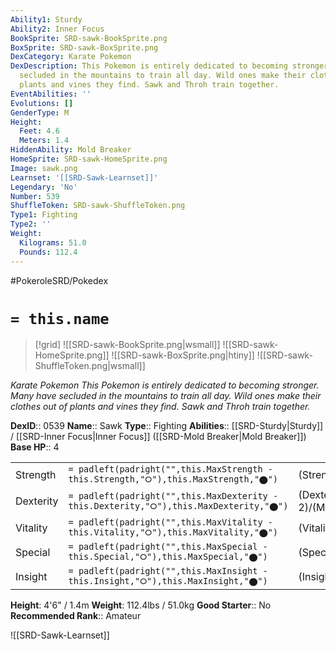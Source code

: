 ```yaml
---
Ability1: Sturdy
Ability2: Inner Focus
BookSprite: SRD-sawk-BookSprite.png
BoxSprite: SRD-sawk-BoxSprite.png
DexCategory: Karate Pokemon
DexDescription: This Pokemon is entirely dedicated to becoming stronger. Many have
  secluded in the mountains to train all day. Wild ones make their clothes out of
  plants and vines they find. Sawk and Throh train together.
EventAbilities: ''
Evolutions: []
GenderType: M
Height:
  Feet: 4.6
  Meters: 1.4
HiddenAbility: Mold Breaker
HomeSprite: SRD-sawk-HomeSprite.png
Image: sawk.png
Learnset: '[[SRD-Sawk-Learnset]]'
Legendary: 'No'
Number: 539
ShuffleToken: SRD-sawk-ShuffleToken.png
Type1: Fighting
Type2: ''
Weight:
  Kilograms: 51.0
  Pounds: 112.4
---
```


#PokeroleSRD/Pokedex

# `= this.name`

> [!grid]
> ![[SRD-sawk-BookSprite.png|wsmall]]
> ![[SRD-sawk-HomeSprite.png]]
> ![[SRD-sawk-BoxSprite.png|htiny]]
> ![[SRD-sawk-ShuffleToken.png|wsmall]]


*Karate Pokemon*
*This Pokemon is entirely dedicated to becoming stronger. Many have secluded in the mountains to train all day. Wild ones make their clothes out of plants and vines they find. Sawk and Throh train together.*

**DexID**:: 0539
**Name**:: Sawk
**Type**:: Fighting
**Abilities**:: [[SRD-Sturdy|Sturdy]] / [[SRD-Inner Focus|Inner Focus]] ([[SRD-Mold Breaker|Mold Breaker]])
**Base HP**:: 4

|           |                                                                                        |                                          |
| --------- | -------------------------------------------------------------------------------------- | ---------------------------------------- |
| Strength  | `= padleft(padright("",this.MaxStrength - this.Strength,"⭘"),this.MaxStrength,"⬤")`    | (Strength::3)/(MaxStrength::7)   |
| Dexterity | `= padleft(padright("",this.MaxDexterity - this.Dexterity,"⭘"),this.MaxDexterity,"⬤")` | (Dexterity:: 2)/(MaxDexterity::5) |
| Vitality  | `= padleft(padright("",this.MaxVitality - this.Vitality,"⭘"),this.MaxVitality,"⬤")`    | (Vitality::2)/(MaxVitality::5)   |
| Special   | `= padleft(padright("",this.MaxSpecial - this.Special,"⭘"),this.MaxSpecial,"⬤")`       | (Special::1)/(MaxSpecial::3)     |
| Insight   | `= padleft(padright("",this.MaxInsight - this.Insight,"⭘"),this.MaxInsight,"⬤")`       | (Insight::2)/(MaxInsight::5)     |

**Height**: 4'6" / 1.4m
**Weight**: 112.4lbs / 51.0kg
**Good Starter**:: No
**Recommended Rank**:: Amateur

![[SRD-Sawk-Learnset]]